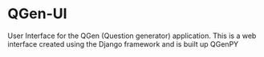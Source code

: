 # QGen-UI
User Interface for the QGen (Question generator) application. This is a web interface created using the Django framework and is built up QGenPY
